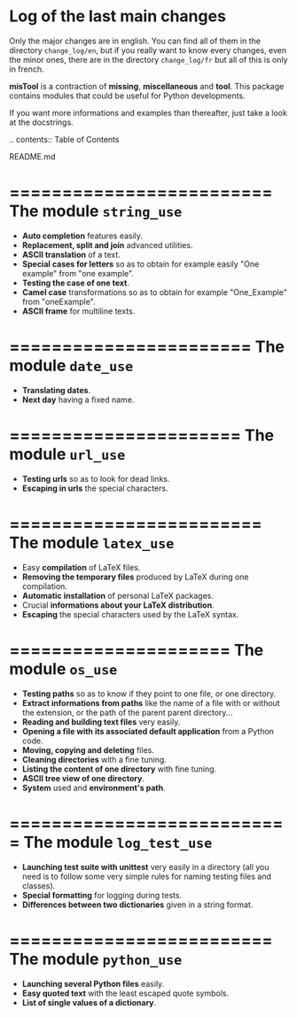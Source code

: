 Log of the last main changes
============================

Only the major changes are in english. You can find all of them in the directory ``change_log/en``, but if you really want to know every changes, even the minor ones, there are in the directory ``change_log/fr`` but all of this is only in french.





**misTool** is a contraction of **missing**, **miscellaneous** and **tool**. This package contains modules that could be useful for Python developments.

If you want more informations and examples than thereafter, just take a look at the docstrings.


.. contents:: Table of Contents


README.md

=========================
The module ``string_use``
=========================

* **Auto completion** features easily.
* **Replacement, split and join** advanced utilities.
* **ASCII translation** of a text.
* **Special cases for letters** so as to obtain for example easily "One example" from "one example".
* **Testing the case of one text**.
* **Camel case** transformations so as to obtain for example "One_Example" from "oneExample".
* **ASCII frame** for multiline texts.


=======================
The module ``date_use``
=======================

* **Translating dates**.
* **Next day** having a fixed name.


======================
The module ``url_use``
======================

* **Testing urls** so as to look for dead links.
* **Escaping in urls** the special characters.


========================
The module ``latex_use``
========================

* Easy **compilation** of LaTeX files.
* **Removing the temporary files** produced by LaTeX during one compilation.
* **Automatic installation** of personal LaTeX packages.
* Crucial **informations about your LaTeX distribution**.
* **Escaping** the special characters used by the LaTeX syntax.


=====================
The module ``os_use``
=====================

* **Testing paths** so as to know if they point to one file, or one directory.
* **Extract informations from paths** like the name of a file with or without the extension, or the path of the parent parent directory...
* **Reading and building text files** very easily.
* **Opening a file with its associated default application** from a Python code.
* **Moving, copying and deleting** files.
* **Cleaning directories** with a fine tuning.
* **Listing the content of one directory** with fine tuning.
* **ASCII tree view of one directory**.
* **System** used and **environment's path**.


===========================
The module ``log_test_use``
===========================

* **Launching test suite with unittest** very easily in a directory (all you need is to follow some very simple rules for naming testing files and classes).
* **Special formatting** for logging during tests.
* **Differences between two dictionaries** given in a string format.


=========================
The module ``python_use``
=========================

* **Launching several Python files** easily.
* **Easy quoted text** with the least escaped quote symbols.
* **List of single values of a dictionary**.
